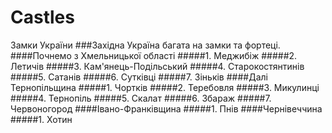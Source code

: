 # Castles
Замки України
###Західна Україна багата на замки та фортеці.
####Почнемо з Хмельницької області
#####1. Меджибіж
#####2. Летичів
#####3. Кам'янець-Подільський
#####4. Старокостянтинів
#####5. Сатанів
#####6. Сутківці
#####7. Зіньків
####Далі Тернопільщина
#####1. Чортків
#####2. Теребовля
#####3. Микулинці
#####4. Тернопіль
#####5. Скалат
#####6. Збараж
#####7. Червоногород
####Івано-Франківщина
#####1. Пнів
####Чернівеччина
#####1. Хотин
